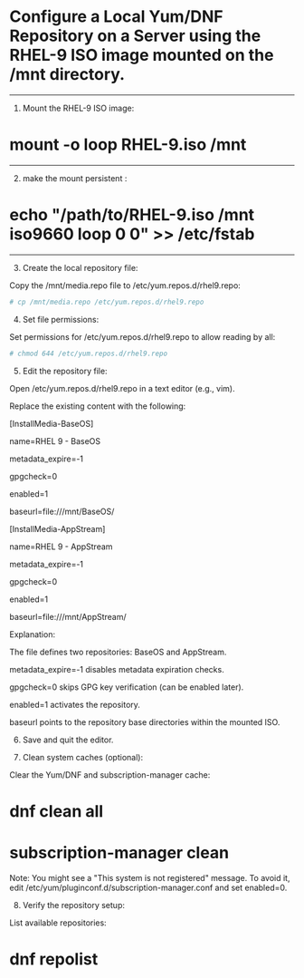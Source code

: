 # Configure a Local Yum/DNF Repository on a Server using the RHEL-9 ISO image mounted on the /mnt directory.




________________________________________________________________________________________________




1. Mount the RHEL-9 ISO image:

# mount -o loop RHEL-9.iso /mnt

________________________________________________________________________________________________

2. make the mount persistent :

# echo "/path/to/RHEL-9.iso /mnt iso9660 loop 0 0" >> /etc/fstab

________________________________________________________________________________________________

3. Create the local repository file:

Copy the /mnt/media.repo file to /etc/yum.repos.d/rhel9.repo:

```bash
# cp /mnt/media.repo /etc/yum.repos.d/rhel9.repo
```

4. Set file permissions:

Set permissions for /etc/yum.repos.d/rhel9.repo to allow reading by all:

```bash
# chmod 644 /etc/yum.repos.d/rhel9.repo
```

5. Edit the repository file:

Open /etc/yum.repos.d/rhel9.repo in a text editor (e.g., vim).

Replace the existing content with the following:

[InstallMedia-BaseOS]

name=RHEL 9 - BaseOS

metadata_expire=-1

gpgcheck=0

enabled=1

baseurl=file:///mnt/BaseOS/



[InstallMedia-AppStream]

name=RHEL 9 - AppStream

metadata_expire=-1

gpgcheck=0

enabled=1

baseurl=file:///mnt/AppStream/



Explanation:

The file defines two repositories: BaseOS and AppStream.

metadata_expire=-1 disables metadata expiration checks.

gpgcheck=0 skips GPG key verification (can be enabled later).

enabled=1 activates the repository.

baseurl points to the repository base directories within the mounted ISO.

6. Save and quit the editor.

7. Clean system caches (optional):

Clear the Yum/DNF and subscription-manager cache:

# dnf clean all

# subscription-manager clean

Note: You might see a "This system is not registered" message. To avoid it, edit /etc/yum/pluginconf.d/subscription-manager.conf and set enabled=0.

8. Verify the repository setup:

List available repositories:

# dnf repolist

